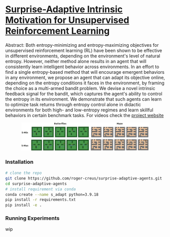 # [Surprise-Adaptive Intrinsic Motivation for Unsupervised Reinforcement Learning](https://rlj.cs.umass.edu/2024/papers/Paper77.html)

Abstract: Both entropy-minimizing and entropy-maximizing objectives for unsupervised reinforcement learning (RL) have been shown to be effective in different environments, depending on the environment's level of natural entropy. However, neither method alone results in an agent that will consistently learn intelligent behavior across environments. In an effort to find a single entropy-based method that will encourage emergent behaviors in any environment, we propose an agent that can adapt its objective online, depending on the entropy conditions it faces in the environment, by framing the choice as a multi-armed bandit problem. We devise a novel intrinsic feedback signal for the bandit, which captures the agent's ability to control the entropy in its environment. We demonstrate that such agents can learn to optimize task returns through entropy control alone in didactic environments for both high- and low-entropy regimes and learn skillful behaviors in certain benchmark tasks.
For videos check the [project website](https://sites.google.com/view/surprise-adaptive-agents?usp=sharing)

<p align="center"><img src="sadapt.jpg" width=80%></p>

### Installation 
```bash
# clone the repo 
git clone https://github.com/roger-creus/surprise-adaptive-agents.git
cd surprise-adaptive-agents
# install requirement via conda
conda create --name s_adapt python=3.9.18
pip install -r requirements.txt
pip install -e .
```
### Running Experiments
wip


